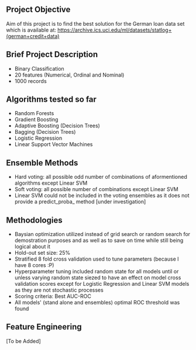 ## Project Objective
Aim of this project is to find the best solution for the German loan data set which is available at:
https://archive.ics.uci.edu/ml/datasets/statlog+(german+credit+data)

## Brief Project Description 
- Binary Classification
- 20 features (Numerical, Ordinal and Nominal)
- 1000 records

## Algorithms tested so far
- Random Forests
- Gradient Boosting
- Adaptive Boosting (Decision Trees)
- Bagging (Decision Trees)
- Logistic Regression
- Linear Support Vector Machines

## Ensemble Methods
- Hard voting:  all possible odd number of combinations of aformentioned algorithms except Linear SVM
- Soft voting:  all possible number of combinations except Linear SVM
- Linear SVM could not be included in the voting ensembles as it does not provide a predict_proba_ method [under investigation]

## Methodologies
- Baysian optimization utilized instead of grid search or random search for demostration purposes and as well as to save on time while still being logical about it
- Hold-out set size: 25%
- Stratified 8 fold cross validation used to tune parameters (because I have 8 cores :P)
- Hyperparameter tuning included random state for all models until or unless varying random state siezed to have an effect on model cross validation scores except for Logistic Regression and Linear SVM models as they are not stochastic processes
- Scoring criteria: Best AUC-ROC
- All models' (stand alone and ensembles) optimal ROC threshold was found

## Feature Engineering
[To be Added]
